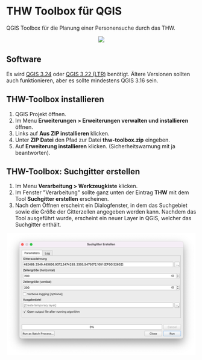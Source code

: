 # THW Toolbox für QGIS

QGIS Toolbox für die Planung einer Personensuche durch das THW.  

<p align=center>
<img src="./img/suche_beispiel_hell_gelände.png" width=600px>
</p>

## Software

Es wird [QGIS 3.24](https://www.qgis.org/de/site/forusers/download.html) oder [QGIS 3.22 (LTR)](https://www.qgis.org/de/site/forusers/download.html) benötigt. Ältere Versionen sollten auch funktionieren, aber es sollte mindestens QGIS 3.16 sein.


## THW-Toolbox installieren

1. QGIS Projekt öffnen.
2. Im Menu **Erweiterungen > Erweiterungen verwalten und installieren** öffnen.
3. Links auf **Aus ZIP installieren** klicken.
4. Unter **ZIP Datei** den Pfad zur Datei **thw-toolbox.zip** eingeben.
5. Auf **Erweiterung installieren** klicken. (Sicherheitswarnung mit ja beantworten).

## THW-Toolbox: Suchgitter erstellen

1. Im Menu **Verarbeitung > Werkzeugkiste** klicken.
2. Im Fenster "Verarbeitung" sollte ganz unten der Eintrag **THW** mit dem Tool **Suchgitter erstellen** erscheinen.
3. Nach dem Öffnen erscheint ein Dialogfenster, in dem das Suchgebiet sowie die Größe der Gitterzellen angegeben werden kann. Nachdem das Tool ausgeführt wurde, erscheint ein neuer Layer in QGIS, welcher das Suchgitter enthält.

<p align=center>
<img src="./img/suchgitter_fenster.png" width=500px>
</p>
